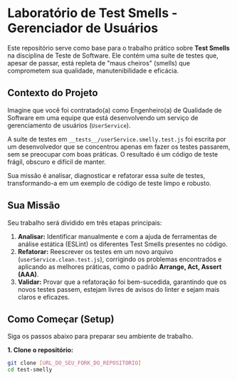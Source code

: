 # Laboratório de Test Smells - Gerenciador de Usuários

Este repositório serve como base para o trabalho prático sobre **Test Smells** na disciplina de Teste de Software. Ele contém uma suíte de testes que, apesar de passar, está repleta de "maus cheiros" (smells) que comprometem sua qualidade, manutenibilidade e eficácia.

## Contexto do Projeto

Imagine que você foi contratado(a) como Engenheiro(a) de Qualidade de Software em uma equipe que está desenvolvendo um serviço de gerenciamento de usuários (`UserService`).

A suíte de testes em `__tests__/userService.smelly.test.js` foi escrita por um desenvolvedor que se concentrou apenas em fazer os testes passarem, sem se preocupar com boas práticas. O resultado é um código de teste frágil, obscuro e difícil de manter.

Sua missão é analisar, diagnosticar e refatorar essa suíte de testes, transformando-a em um exemplo de código de teste limpo e robusto.

## Sua Missão

Seu trabalho será dividido em três etapas principais:

1.  **Analisar:** Identificar manualmente e com a ajuda de ferramentas de análise estática (ESLint) os diferentes Test Smells presentes no código.
2.  **Refatorar:** Reescrever os testes em um novo arquivo (`userService.clean.test.js`), corrigindo os problemas encontrados e aplicando as melhores práticas, como o padrão **Arrange, Act, Assert (AAA)**.
3.  **Validar:** Provar que a refatoração foi bem-sucedida, garantindo que os novos testes passem, estejam livres de avisos do linter e sejam mais claros e eficazes.

## Como Começar (Setup)

Siga os passos abaixo para preparar seu ambiente de trabalho.

**1. Clone o repositório:**

```bash
git clone [URL_DO_SEU_FORK_DO_REPOSITORIO]
cd test-smelly
```
